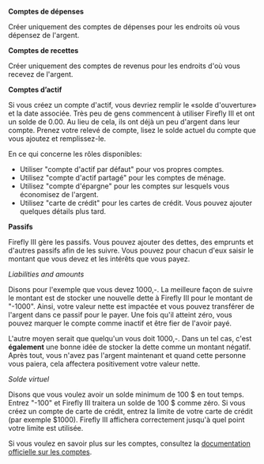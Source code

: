 **Comptes de dépenses**

Créer uniquement des comptes de dépenses pour les endroits où vous dépensez de l'argent.

**Comptes de recettes**

Créer uniquement des comptes de revenus pour les endroits d'où vous recevez de l'argent.

**Comptes d’actif**

Si vous créez un compte d'actif, vous devriez remplir le «solde d'ouverture» et la date associée. Très peu de gens commencent à utiliser Firefly III et ont un solde de 0.00. Au lieu de cela, ils ont déjà un peu d'argent dans leur compte. Prenez votre relevé de compte, lisez le solde actuel du compte que vous ajoutez et remplissez-le.

En ce qui concerne les rôles disponibles:

- Utiliser "compte d'actif par défaut" pour vos propres comptes.
- Utilisez "compte d'actif partagé" pour les comptes de ménage.
- Utilisez "compte d'épargne" pour les comptes sur lesquels vous économisez de l'argent.
- Utilisez "carte de crédit" pour les cartes de crédit. Vous pouvez ajouter quelques détails plus tard.

**Passifs**

Firefly III gère les passifs. Vous pouvez ajouter des dettes, des emprunts et d'autres passifs afin de les suivre. Vous pouvez pour chacun d'eux saisir le montant que vous devez et les intérêts que vous payez.

*Liabilities and amounts*

Disons pour l'exemple que vous devez 1000,-. La meilleure façon de suivre le montant est de stocker une nouvelle dette à Firefly III pour le montant de "-1000". Ainsi, votre valeur nette est impactée et vous pouvez transférer de l'argent dans ce passif pour le payer. Une fois qu'il atteint zéro, vous pouvez marquer le compte comme inactif et être fier de l'avoir payé.

L'autre moyen serait que quelqu'un vous doit 1000,-. Dans un tel cas, c'est **également** une bonne idée de stocker la dette comme un montant négatif. Après tout, vous n'avez pas l'argent maintenant et quand cette personne vous paiera, cela affectera positivement votre valeur nette.

*Solde virtuel*

Disons que vous voulez avoir un solde minimum de 100 $ en tout temps. Entrez "-100" et Firefly III traitera un solde de 100 $ comme zéro. Si vous créez un compte de carte de crédit, entrez la limite de votre carte de crédit (par exemple $1000). Firefly III affichera correctement jusqu'à quel point votre limite est utilisée.

Si vous voulez en savoir plus sur les comptes, consultez la [documentation officielle sur les comptes](https://firefly-iii.readthedocs.io/en/latest/concepts/accounts.html).